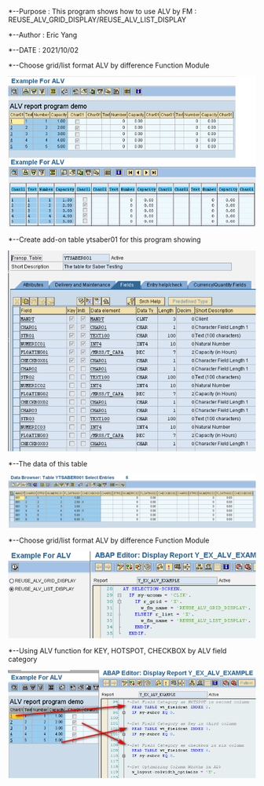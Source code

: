 *--Purpose : This program shows how to use ALV by FM : REUSE_ALV_GRID_DISPLAY/REUSE_ALV_LIST_DISPLAY

*--Author  : Eric Yang

*--DATE    : 2021/10/02

*--Choose grid/list format ALV by difference Function Module

![This is a alt text.](/images/Y_EX_ALV_EXAMPLE_001.png "ALV GRID/LIST format")

*--Create add-on table ytsaber01 for this program showing

![This is a alt text.](/images/Y_EX_ALV_EXAMPLE_004.png "ALV GRID/LIST format")

*--The data of this table

![This is a alt text.](/images/Y_EX_ALV_EXAMPLE_005.png "ALV GRID/LIST format")

*--Choose grid/list format ALV by difference Function Module

![This is a alt text.](/images/Y_EX_ALV_EXAMPLE_002.png "ALV GRID/LIST format")

*--Using ALV function for KEY, HOTSPOT, CHECKBOX by ALV field category

![This is a alt text.](/images/Y_EX_ALV_EXAMPLE_003.png "ALV GRID/LIST format")
